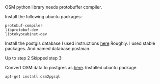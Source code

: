 OSM python library needs protobuffer compiler.

Install the following ubuntu packages:

```
protobuf-compiler
libprotobuf-dev
libtokyocabinet-dev
```

Install the postgis database
I used instructions [here](https://www.digitalocean.com/community/tutorials/how-to-install-and-configure-postgis-on-ubuntu-14-04)
Roughly. I used stable packages. And named database postman.

Up to step 2
Skipped step 3

Convert OSM data to postgres as [here](http://wiki.openstreetmap.org/wiki/Osm2pgsql).
Installed ubuntu package
```
apt-get install osm2pgsql
```
